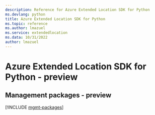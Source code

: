 ```yaml
---
description: Reference for Azure Extended Location SDK for Python
ms.devlang: python
title: Azure Extended Location SDK for Python
ms.topic: reference
ms.author: lmazuel
ms.service: extendedlocation
ms.data: 10/31/2022
author: lmazuel
---
```

# Azure Extended Location SDK for Python - preview

## Management packages - preview
[!INCLUDE [mgmt-packages](extended-location-mgmt-index.md)]